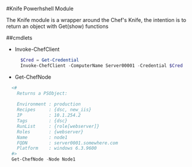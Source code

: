 #Knife Powerhshell Module

The Knife module is a wrapper around the Chef's Knife, the intention is to
return an object with Get(show) functions


##cmdlets
- Invoke-ChefClient
  ```powershell
    $Cred = Get-Credential
    Invoke-ChefClient -ComputerName Server00001 -Credential $Cred
  ```
- Get-ChefNode
```powershell
  <#
    Returns a PSObject:
     
    Environment : production
    Recipes     : {dsc, new_iis}
    IP          : 10.1.254.2
    Tags        : {dsc}
    RunList     : {role[webserver]}
    Roles       : {webserver}
    Name        : node1
    FQDN        : server0001.somewhere.com
    Platform    : windows 6.3.9600
  #>
  Get-ChefNode -Node Node1
```
